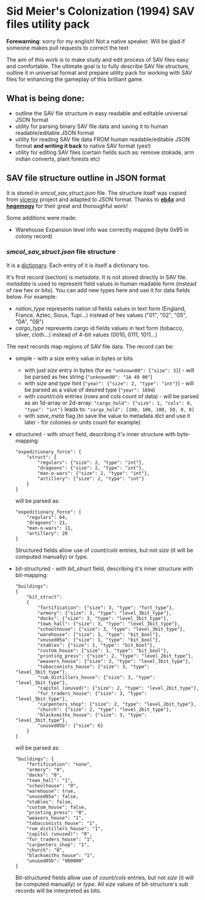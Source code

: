 # Sid Meier's Colonization (1994) SAV files utility pack

**Forewarning**: sorry for my english! Not a native speaker. Will be glad if someone makes pull requests to correct the text

The aim of this work is to make study and edit process of SAV files easy and comfortable. The ultimate goal is to fully describe SAV file structure, outline it in universal format and prepare utility pack for working with SAV files for enhancing the gameplay of this brilliant game.

## What is being done:
- outline the SAV file structure in easy readable and editable universal JSON format
- utility for parsing binary SAV file data and saving it to human readable/editable JSON format
- utility for reading SAV file data FROM human readable/editable JSON format **and writing it back** to native SAV format (yes!)
- utility for editing SAV files (certain fields such as: remove stokade, arm indian converts, plant forests etc)

## SAV file structure outline in JSON format
It is stored in _smcol_sav_struct.json_ file. The structure itself was copied from [viceroy](https://github.com/hegemogy/viceroy) project and adapted to JSON format. Thanks to [**eb4x**](https://github.com/eb4x) and [**hegemogy**](https://github.com/hegemogy) for their great and thoroughful work!

Some additions were made:
- Warehouse Expansion level info was correctly mapped (byte 0x95 in colony record)

### _smcol_sav_struct.json_ file structure
It is a [dictionary](https://en.wikipedia.org/wiki/Associative_array). Each entry of it is itself a dictionary too.

It's first record (section) is *metadata*. It is not stored directly in SAV file. *metadata* is used to represent field values in human readable form (instead of raw hex or bits). You can add new types here and use it for data fields below. For example:
* *nation_type* represents nation id fields values in text form (England, France, Aztec, Sioux, Tupi...) instead of hex values ("01", "02", "05", "0A", "0B")
* *cargo_type* represents cargo id fields values in text form (tobacco, silver, cloth...) instead of 4-bit values (0010, 0111, 1011...)

The next records map regions of SAV file data. The record can be:
* simple - with a size entry value in bytes or bits
  *  with just *size* entry in bytes (for ex `"unknown00": {"size": 3}`) - will be parsed as hex string (`"unknown00": "1A 49 00"`)
  *  with *size* and *type* hint (`"year": {"size": 2, "type": "int"}`) - will be parsed as a value of desired type (`"year": 1694`)
  *  with *count/cols* entries (rows and cols count of data) - will be parsed as an 1d-array or 2d-array:
     `"cargo_hold": {"size": 1, "cols": 6, "type": "int"}`
     leads to:
     `"cargo_hold": [100, 100, 100, 50, 0, 0]`
  *  with *save_meta* flag (to save the value to metadata dict and use it later - for colonies or units count for example)
* structured - with *struct* field, describing it's inner structure with byte-mapping:
  ```
  "expeditionary_force": {
      "struct": {
          "regulars": {"size": 2, "type": "int"},
          "dragoons": {"size": 2, "type": "int"},
          "man-o-wars": {"size": 2, "type": "int"},
          "artillery": {"size": 2, "type": "int"}
      }        
  }
  ```
  will be parsed as:
  ```
  "expeditionary_force": {
      "regulars": 64,
      "dragoons": 21,
      "man-o-wars": 11,
      "artillery": 20
  }  
  ```
  Structured fields allow use of *count/cols* entries, but not *size* (it will be computed manually) or *type*.
  
* bit-structured - with *bit_struct* field, describing it's inner structure with bit-mapping:
  ```
  "buildings":
  {
      "bit_struct":
      {
          "fortification": {"size": 3, "type": "fort_type"},
          "armory": {"size": 3, "type": "level_3bit_type"},
          "docks": {"size": 3, "type": "level_3bit_type"},
          "town_hall": {"size": 3, "type": "level_3bit_type"},
          "schoolhouse": {"size": 3, "type": "level_3bit_type"},
          "warehouse": {"size": 1, "type": "bit_bool"},
          "unused05a": {"size": 1, "type": "bit_bool"},
          "stables": {"size": 1, "type": "bit_bool"},
          "custom_house": {"size": 1, "type": "bit_bool"},
          "printing_press": {"size": 2, "type": "level_2bit_type"},
          "weavers_house": {"size": 3, "type": "level_3bit_type"},
          "tobacconists_house": {"size": 3, "type": "level_3bit_type"},
          "rum_distillers_house": {"size": 3, "type": "level_3bit_type"},
          "capitol (unused)": {"size": 2, "type": "level_2bit_type"},
          "fur_traders_house": {"size": 3, "type": "level_3bit_type"},
          "carpenters_shop": {"size": 2, "type": "level_2bit_type"},
          "church": {"size": 2, "type": "level_2bit_type"},
          "blacksmiths_house": {"size": 3, "type": "level_3bit_type"},
          "unused05b": {"size": 6}          
      }
  }
  ```
  will be parsed as:
  ```
  "buildings": {
      "fortification": "none",
      "armory": "0",
      "docks": "0",
      "town_hall": "1",
      "schoolhouse": "0",
      "warehouse": true,
      "unused05a": false,
      "stables": false,
      "custom_house": false,
      "printing_press": "0",
      "weavers_house": "1",
      "tobacconists_house": "1",
      "rum_distillers_house": "1",
      "capitol (unused)": "0",
      "fur_traders_house": "1",
      "carpenters_shop": "1",
      "church": "0",
      "blacksmiths_house": "1",
      "unused05b": "000000"
  }
  ```
  Bit-structured fields allow use of *count/cols* entries, but not *size* (it will be computed manually) or *type*. All *size* values of bit-structure's sub records will be interpreted as bits.
